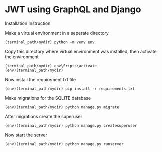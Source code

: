 # JWT using GraphQL and Django

Installation Instruction

Make a virtual environment in a seperate directory

```
(terminal_path/mydir) python -m venv env
```

Copy this directory where virtual environment was installed, then activate the environment

```
(terminal_path/mydir) env\Sripts\activate
(env)(terminal_path/mydir)
```

Now install the requirement.txt file

```
(env)(terminal_path/mydir) pip install -r requirements.txt
```

Make migrations for the SQLITE database

```
(env)(terminal_path/mydir) python manage.py migrate
```

After migrations create the superuser

```
(env)(terminal_path/mydir) python manage.py createsuperuser
```

Now start the server

```
(env)(terminal_path/mydir) python manage.py runserver
```
